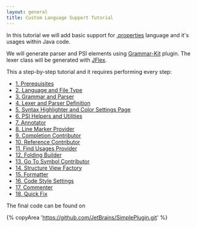 ```yaml
---
layout: general
title: Custom Language Support Tutorial
---
```


In this tutorial we will add basic support for
[.properties](http://en.wikipedia.org/wiki/.properties)
language and it's usages within Java code.

We will generate parser and PSI elements using
[Grammar-Kit](https://github.com/JetBrains/Grammar-Kit) plugin.
The lexer class will be generated with
[JFlex](http://jflex.de/).

This a step-by-step tutorial and it requires performing every step:

*  [1. Prerequisites](custom_language_support/prerequisites.html)
*  [2. Language and File Type](custom_language_support/language_and_filetype.html)
*  [3. Grammar and Parser](custom_language_support/grammar_and_parser.html)
*  [4. Lexer and Parser Definition](custom_language_support/lexer_and_parser_definition.html)
*  [5. Syntax Highlighter and Color Settings Page](custom_language_support/syntax_highlighter_and_color_settings_page.html)
*  [6. PSI Helpers and Utilities](custom_language_support/psi_helper_and_utilities.html)
*  [7. Annotator](custom_language_support/annotator.html)
*  [8. Line Marker Provider](custom_language_support/line_marker_provider.html)
*  [9. Completion Contributor](custom_language_support/completion_contributor.html)
*  [10. Reference Contributor](custom_language_support/reference_contributor.html)
*  [11. Find Usages Provider](custom_language_support/find_usages_provider.html)
*  [12. Folding Builder](custom_language_support/folding_builder.html)
*  [13. Go To Symbol Contributor](custom_language_support/go_to_symbol_contributor.html)
*  [14. Structure View Factory](custom_language_support/structure_view_factory.html)
*  [15. Formatter](custom_language_support/formatter.html)
*  [16. Code Style Settings](custom_language_support/code_style_settings.html)
*  [17. Commenter](custom_language_support/commenter.html)
*  [18. Quick Fix](custom_language_support/quick_fix.html)

The final code can be found on

{% copyArea 'https://github.com/JetBrains/SimplePlugin.git' %}

